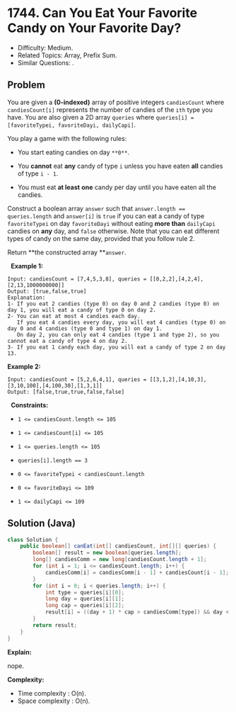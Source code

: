 # 1744. Can You Eat Your Favorite Candy on Your Favorite Day?

- Difficulty: Medium.
- Related Topics: Array, Prefix Sum.
- Similar Questions: .

## Problem

You are given a **(0-indexed)** array of positive integers ```candiesCount``` where ```candiesCount[i]``` represents the number of candies of the ```ith``` type you have. You are also given a 2D array ```queries``` where ```queries[i] = [favoriteTypei, favoriteDayi, dailyCapi]```.

You play a game with the following rules:


	
- You start eating candies on day ```**0**```.
	
- You **cannot** eat **any** candy of type ```i``` unless you have eaten **all** candies of type ```i - 1```.
	
- You must eat **at least** **one** candy per day until you have eaten all the candies.


Construct a boolean array ```answer``` such that ```answer.length == queries.length``` and ```answer[i]``` is ```true``` if you can eat a candy of type ```favoriteTypei``` on day ```favoriteDayi``` without eating **more than** ```dailyCapi``` candies on **any** day, and ```false``` otherwise. Note that you can eat different types of candy on the same day, provided that you follow rule 2.

Return **the constructed array **```answer```.

 
**Example 1:**

```
Input: candiesCount = [7,4,5,3,8], queries = [[0,2,2],[4,2,4],[2,13,1000000000]]
Output: [true,false,true]
Explanation:
1- If you eat 2 candies (type 0) on day 0 and 2 candies (type 0) on day 1, you will eat a candy of type 0 on day 2.
2- You can eat at most 4 candies each day.
   If you eat 4 candies every day, you will eat 4 candies (type 0) on day 0 and 4 candies (type 0 and type 1) on day 1.
   On day 2, you can only eat 4 candies (type 1 and type 2), so you cannot eat a candy of type 4 on day 2.
3- If you eat 1 candy each day, you will eat a candy of type 2 on day 13.
```

**Example 2:**

```
Input: candiesCount = [5,2,6,4,1], queries = [[3,1,2],[4,10,3],[3,10,100],[4,100,30],[1,3,1]]
Output: [false,true,true,false,false]
```

 
**Constraints:**


	
- ```1 <= candiesCount.length <= 105```
	
- ```1 <= candiesCount[i] <= 105```
	
- ```1 <= queries.length <= 105```
	
- ```queries[i].length == 3```
	
- ```0 <= favoriteTypei < candiesCount.length```
	
- ```0 <= favoriteDayi <= 109```
	
- ```1 <= dailyCapi <= 109```



## Solution (Java)

```java
class Solution {
    public boolean[] canEat(int[] candiesCount, int[][] queries) {
        boolean[] result = new boolean[queries.length];
        long[] candiesComm = new long[candiesCount.length + 1];
        for (int i = 1; i <= candiesCount.length; i++) {
            candiesComm[i] = candiesComm[i - 1] + candiesCount[i - 1];
        }
        for (int i = 0; i < queries.length; i++) {
            int type = queries[i][0];
            long day = queries[i][1];
            long cap = queries[i][2];
            result[i] = ((day + 1) * cap > candiesComm[type]) && day < candiesComm[type + 1];
        }
        return result;
    }
}
```

**Explain:**

nope.

**Complexity:**

* Time complexity : O(n).
* Space complexity : O(n).
